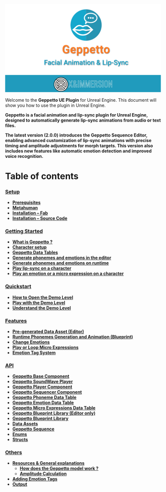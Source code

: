 ![Logo](./docs/images/General_image_1.png)

Welcome to the **Geppetto UE Plugin** for Unreal Engine. This document will show you how to use the plugin in Unreal Engine.

**Geppetto is a facial animation and lip-sync plugin for Unreal Engine, designed to automatically generate lip-sync animations from audio or text files.**

**The latest version (2.0.0) introduces the Geppetto Sequence Editor, enabling advanced customization of lip-sync animations with precise timing and amplitude adjustments for morph targets. This version also includes new features like automatic emotion detection and improved voice recognition.**


# Table of contents

### **[Setup](./docs/Setup.md)**

- **[Prerequisites](./docs/Setup.md#11-prerequisites)**
- **[Metahuman](./docs/Setup.md#12-metahuman)**
- **[Installation – Fab](./docs/Setup.md#13-installation---fab)**
- **[Installation – Source Code](./docs/Setup.md#14-installation---source-code)**

### **[Getting Started](./docs/GettingStarted.md)**

- **[What is Geppetto ?](./docs/GettingStarted.md#21-what-is-geppetto)**
- **[Character setup](./docs/GettingStarted.md#22-character-setup)**
- **[Geppetto Data Tables](./docs/GettingStarted.md#23-geppetto-data-tables)**
- **[Generate phonemes and emotions in the editor](./docs/GettingStarted.md#24-generate-phonemes-and-emotions-in-the-editor)**
- **[Generate phonemes and emotions on runtime](./docs/GettingStarted.md#25-generate-phonemes-and-emotions-on-runtime)**
- **[Play lip-sync on a character](./docs/GettingStarted.md#26-play-lip-sync-on-a-character)**
- **[Play an emotion or a micro expression on a character](./docs/GettingStarted.md#27-play-an-emotion-or-a-micro-expression-on-a-character)**

### **[Quickstart](./docs/Quickstart.md)**

- **[How to Open the Demo Level](./docs/Quickstart.md#21-how-to-open-the-demo-level)**
- **[Play with the Demo Level](./docs/Quickstart.md#22-play-with-the-demo-level)**
- **[Understand the Demo Level](./docs/Quickstart.md#23-understand-the-demo-level)**


### **[Features](./docs/Features.md)**

- **[Pre-generated Data Asset (Editor)](./docs/Features.md#31-pre-generated-data-asset-editor)**
- **[Runtime Phonemes Generation and Animation (Blueprint)](./docs/Features.md#32-runtime-phonemes-generation-and-animation-blueprint)**
- **[Change Emotions](./docs/Features.md#33-change-emotions)**
- **[Play or Loop Micro Expressions](./docs/Features.md#34-play-or-loop-micro-expressions)**
- **[Emotion Tag System](./docs/Features.md#35-emotion-tag-system)**


### **[API](./docs/API.md)**

- **[Geppetto Base Component](./docs/API.md#41-geppetto-base-component)**
- **[Geppetto SoundWave Player](./docs/API.md#42-geppetto-soundwave-player)**
- **[Geppetto Player Component](./docs/API.md#43-geppetto-player-component)**
- **[Geppetto Sequencer Component](./docs/API.md#44-geppetto-sequencer-component)**
- **[Geppetto Phoneme Data Table](./docs/API.md#45-geppetto-phoneme-data-table)**
- **[Geppetto Emotion Data Table](./docs/API.md#46-geppetto-emotion-data-table)**
- **[Geppetto Micro Expressions Data Table](./docs/API.md#47-geppetto-micro-expressions-data-table)**
- **[Geppetto Blueprint Library (Editor only)](./docs/API.md#48-geppetto-blueprint-library-editor-only)**
- **[Geppetto Blueprint Library](./docs/API.md#49-geppetto-blueprint-library)**
- **[Data Assets](./docs/API.md#410-data-assets)**
- **[Geppetto Sequence](./docs/API.md#411-geppetto-sequence)**
- **[Enums](./docs/API.md#412-enums)**
- **[Structs](./docs/API.md#413-structs)**

### **[Others](./docs/Others.md)**

- **[Resources & General explanations](./docs/Others.md#5-resources--general-explanations)**
  - **[How does the Geppetto model work ?](./docs/Others.md#51-how-does-the-geppetto-model-work)**
  - **[Amplitude Calculation](./docs/Others.md#52-amplitude-calculation)**
- **[Adding Emotion Tags](./docs/Others.md#6-adding-emotion-tags)**
- **[Output](./docs/Others.md#7-output)**